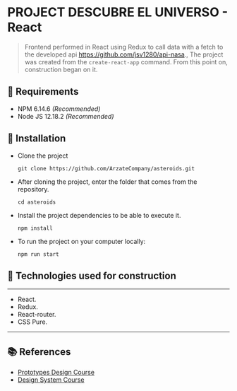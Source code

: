 
# PROJECT DESCUBRE EL UNIVERSO - React
> Frontend performed in React using Redux to call data with a fetch to the developed api https://github.com/jsv1280/api-nasa., The project was created from the `create-react-app` command. From this point on, construction began on it.

## :loudspeaker: Requirements

- NPM 6.14.6 *(Recommended)*
- Node JS 12.18.2 *(Recommended)*

## :hammer: Installation

- Clone the project

	`git clone https://github.com/ArzateCompany/asteroids.git `

- After cloning the project, enter the folder that comes from the repository.

	`cd asteroids`

- Install the project dependencies to be able to execute it.

	`npm install`

- To run the project on your computer locally:

	`npm run start`

## 🚧 Technologies used for construction
------------

- React.
- Redux.
- React-router.
- CSS Pure.

------------

## 📚 References
- [Prototypes Design Course](https://platzi.com/clases/diseno-prototipos/)
- [Design System Course](https://platzi.com/clases/sistemas-diseno/)

[jairo_project]: https://github.com/jsv1280/api-nasa
[jairo_github]: https://github.com/jsv1280
[rafa_hector_project]: https://github.com/rafeldev/comeet-cat
[hector_github]: https://github.com/HectorDevx
[rafa_github]: https://github.com/rafeldev 
[juan_github]: https://github.com/Gaybre
[felipe_github]: https://github.com/FelipeMerchan
[juan_felipe_github]: https://github.com/T-rexpace
[juan_abdiel_github]: https://github.com/WS-Jedp
[luis_osvaldo_github]: https://github.com/ArzateCompany/asteroids
[luis_github]: https://github.com/cabezas29
[osvaldo_github]: https://github.com/ArzateCompany
[abdiel_github]: https://github.com/abdieljortega
[joshua_github]: https://github.com/joshuapcruz
[juan_abdiel_project]: https://github.com/WS-Jedp/Neobit
[miguel_twitter]: https://twitter.com/OgaKuga
